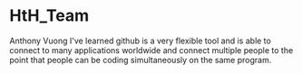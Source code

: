 # HtH_Team
Anthony Vuong
I've learned github is a very flexible tool and is able to connect to many applications worldwide and connect multiple people to the point that people can be coding simultaneously
on the same program.